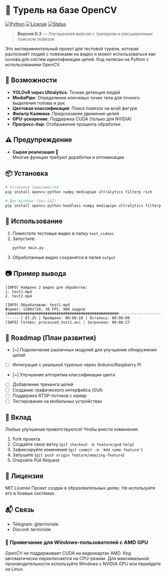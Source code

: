 # 🎯 Турель на базе OpenCV
[![Python](https://img.shields.io/badge/Python-3.8+-blue)](https://www.python.org/)
[![License](https://img.shields.io/badge/License-MIT-green)](https://opensource.org/licenses/MIT)
[![Status](https://img.shields.io/badge/Status-Alpha-orange)](https://github.com/cyberpsychoz/OpenCV-Turret)

> **Версия 0.3** — *Улучшенная версия с трекером и расширенным поиском повязок*

Это экспериментальный проект для тестовой турели, которая распознаёт людей с повязками на видео и может использоваться как основа для систем идентификации целей. Код написан на Python с использованием OpenCV.

## 🧪 Возможности
- **YOLOv8 через Ultralytics**: Точная детекция людей
- **MediaPipe**: Определение ключевых точек тела для точного выделения головы и рук
- **Цветовая классификация**: Поиск повязок на всей фигуре
- **Фильтр Калмана**: Предсказание движения целей
- **GPU-ускорение**: Поддержка CUDA (только для NVIDIA)
- **Прогресс-бар**: Отображение процента обработки

## ⚠️ Предупреждение
- **Сырая реализация** 🧪  
  Многие функции требуют доработки и оптимизации

## 📦 Установка

```bash
# Установка зависимостей
pip install opencv-python numpy mediapipe ultralytics filterp rich

# Для Windows (без GUI)
pip install opencv-python-headless numpy mediapipe ultralytics filterp rich
```

## 🚀 Использование

1. Поместите тестовые видео в папку `test_videos`
2. Запустите:
   ```bash
   python main.py
   ```
3. Обработанные видео сохранятся в папке `output`

## 📷 Пример вывода
```
[INFO] Найдено 2 видео для обработки:
1. test1.mp4
2. test2.mp4

[INFO] Обрабатываю: test1.mp4
Формат: 1280x720, 30 FPS, 900 кадров
[##################################################--------------------------] 67.2% | Пройдено: 00:00:18 | Осталось: 00:00:09
[INFO] Готово: processed_test1.avi | Затрачено: 00:00:27
```

## 🧰 Roadmap (План развития)
- [~] Подключение различных модулей для улучшения обнаружения целей 
- [ ] Интеграция с реальной турелью через Arduino/Raspberry Pi
- [~] Улучшение алгоритма классификации цвета
- [ ] Добавление трекинга целей
- [ ] Создание графического интерфейса (GUI)
- [ ] Поддержка RTSP-потоков с камер
- [ ] Тестирование на мобильных устройствах

## 🤝 Вклад
Любые улучшения приветствуются! Чтобы внести изменения:
1. Fork проекта
2. Создайте свою ветку (`git checkout -b feature/god-help`)
3. Зафиксируйте изменения (`git commit -m 'Add some feature'`)
4. Запушите (`git push origin feature/amazing-feature`)
5. Откройте Pull Request

## 📄 Лицензия
MIT License
Проект создан в образовательных целях. Не используйте его в боевых системах.

## 📬 Связь
- Telegram: @terminisle
- Discord: terminisle

### 📌 Примечание для Windows-пользователей с AMD GPU
OpenCV не поддерживает CUDA на видеокартах AMD. Код автоматически переключается на CPU-режим. Для максимальной производительности используйте Windows с NVIDIA GPU или перейдите на Linux.
